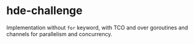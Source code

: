 # hde-challenge

Implementation without `for` keyword, with TCO and over goroutines and channels for parallelism and concurrency.
